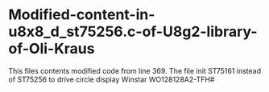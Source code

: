 # Modified-content-in-u8x8_d_st75256.c-of-U8g2-library-of-Oli-Kraus

This files contents modified code from line 369. The file init ST75161 instead of ST75256 to drive circle display Winstar WO128128A2-TFH#
